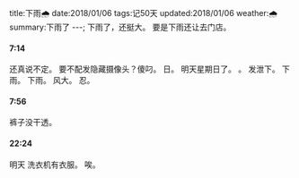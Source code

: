 title:下雨🌧️
date:2018/01/06
tags:记50天
updated:2018/01/06
weather:🌧
summary:下雨了
---;
下雨了，还挺大。
要是下雨还让去门店。
#### 7:14
还真说不定。
要不配发隐藏摄像头？傻叼。
日。
明天星期日了。
。
发泄下。
下雨。
下雨。
风大。
忍。
#### 7:56
裤子没干透。
#### 22:24
明天
洗衣机有衣服。
唉。

